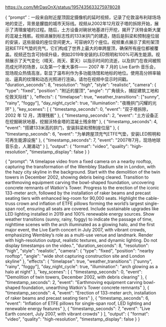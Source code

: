 https://x.com/MrDasOnX/status/1957435633275978028

{
“prompt”：一段来自附近屋顶固定摄像机的延时视频，记录了伦敦温布利球场场地的变迁，背景是朦胧的城市天际线。视频从2002年12月双子塔的拆除开始，展示了清理废墟的过程。随后，土方设备对碗状地基进行开挖，揭开了沃特金斯大厦的混凝土残骸。视频进展到标志性的133米拱门的建造，随后是斜梁和预制座位层的安装，这些层级的座位空间更大，可容纳9万个座位。视频重点展示了索桁架顶冠和ETFE气垫的充气，它们构成了世界上最大的单跨屋顶，确保所有座位都被覆盖。视频还包含可持续升级，例如2019年安装的LED照明和100%可再生能源。视频展示了天气变化（晴天、雨天、雾天）以指示时间的流逝，以及拱门在夜间被照亮成光环的场景，以及第一个重大事件—— 2007 年 7 月的 Live Earth 音乐会，现场观众热情高涨，彰显了温布利作为多功能场馆和地标的地位。使用高分辨率输出、逼真的纹理和动态光照进行渲染。请勿在视频中显示时间戳。
"duration_seconds": 8,
"resolution": "high",
"style": "realistic",
"camera": {
"type": "fixed",
"position": "附近的屋顶",
"angle": "广角镜头，捕捉建筑工地和伦敦天际线"
},
"effects": {
"timelapse": true,
"weather_transitions": ["sunny", "rainy", "foggy"],
"day_night_cycle": true,
"illumination": "夜晚拱门闪耀的光环"
},
"key_scenes": [
{
"timestamp_seconds": 0,
"event": "双子塔拆除，2002 年 12 月，清理残骸"
},
{
"timestamp_seconds": 2,
"event": "土方设备正在挖掘碗状地基，挖掘沃特金塔的混凝土残余物"
},
{
"timestamp_seconds": 4,
"event": "搭建133米高的拱门，安装斜梁和预制座位层"
},
{
"timestamp_seconds": 6,
"event": "为单跨屋顶充气ETFE气垫，安装LED照明和可再生能源设施"
},
{
"timestamp_seconds": 7,
"event": "2007年7月，现场地球音乐会，人潮涌动"
}
],
"output": {
"format": "video",
"quality": "high-resolution",
"timestamp_display": false
}
}


{
  "prompt": "A timelapse video from a fixed camera on a nearby rooftop, capturing the transformation of the Wembley Stadium site in London, with the hazy city skyline in the background. Start with the demolition of the twin towers in December 2002, showing debris being cleared. Transition to earthmoving equipment carving the bowl-shaped foundation, uncovering concrete remnants of Watkin's Tower. Progress to the erection of the iconic 133-meter arch, followed by the installation of raker beams and precast seating tiers with enhanced leg-room for 90,000 seats. Highlight the cable-truss crown and inflation of ETFE pillows forming the world’s largest single-span roof, ensuring all seats are covered. Include sustainable upgrades like LED lighting installed in 2019 and 100% renewable energy sources. Show weather transitions (sunny, rainy, foggy) to indicate the passage of time, nighttime scenes with the arch illuminated as a glowing halo, and the first major event, the Live Earth concert in July 2007, with vibrant crowds, emphasizing Wembley’s role as a multi-use venue and landmark. Render with high-resolution output, realistic textures, and dynamic lighting. Do not display timestamps on the video.",
  "duration_seconds": 8,
  "resolution": "high",
  "style": "realistic",
  "camera": {
    "type": "fixed",
    "position": "nearby rooftop",
    "angle": "wide shot capturing construction site and London skyline"
  },
  "effects": {
    "timelapse": true,
    "weather_transitions": ["sunny", "rainy", "foggy"],
    "day_night_cycle": true,
    "illumination": "arch glowing as a halo at night"
  },
  "key_scenes": [
    {
      "timestamp_seconds": 0,
      "event": "Demolition of twin towers, December 2002, with debris clearing"
    },
    {
      "timestamp_seconds": 2,
      "event": "Earthmoving equipment carving bowl-shaped foundation, unearthing Watkin's Tower concrete remnants"
    },
    {
      "timestamp_seconds": 4,
      "event": "Erection of 133-meter arch, installation of raker beams and precast seating tiers"
    },
    {
      "timestamp_seconds": 6,
      "event": "Inflation of ETFE pillows for single-span roof, LED lighting and renewable energy features"
    },
    {
      "timestamp_seconds": 7,
      "event": "Live Earth concert, July 2007, with vibrant crowds"
    }
  ],
  "output": {
    "format": "video",
    "quality": "high-resolution",
    "timestamp_display": false
  }
}
